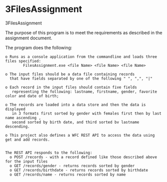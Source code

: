 # 3FilesAssignment


3FilesAssignment 

The purpose of this program is to meet the requirements as described in the assignment document.

The program does the following:

    o Runs as a console application from the commandline and loads three files specified:
            FilesAssignment.exe <file Name> <file Name> <file Name>
            
    o The input files should be a data file containing records 
      that have fields separated by one of the following " ", ",", "|"
      
    o Each record in the input files should contain five fields 
       representing the following: lastname, firstname, gender, favorite color and date of birth;
              
    o The records are loaded into a data store and then the data is displayed 
       in 3 formats first sorted by gender with females first then by last name ascending , 
       second sorted by birth date, and third sorted bv lastname descending.
       
    o This project also defines a WFC REST API to access the data using get and add records.
    
    
    The REST API responds to the following:
      o POST /records - with a record defined like those described above for the input files
      o GET /records/gender - returns records sorted by gender
      o	GET /records/birthdate - returns records sorted by birthdate
      o	GET /records/name - returns records sorted by name

    
 
